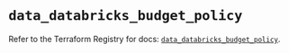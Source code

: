 # `data_databricks_budget_policy`

Refer to the Terraform Registry for docs: [`data_databricks_budget_policy`](https://registry.terraform.io/providers/databricks/databricks/1.92.0/docs/data-sources/budget_policy).
